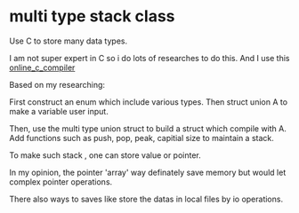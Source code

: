 
# multi type stack class

Use C to store many data types.

I am not super expert in C so i do lots of researches to do this. And I use  this [online_c_compiler](https://www.onlinegdb.com/online_c_compiler)

Based on my researching:

First construct an enum which include various types. Then struct union A to make a variable user input.

Then, use the multi type union struct to build a struct which compile with A. Add functions such as push, pop, peak, capitial size to maintain a stack.

To make such stack , one can store value or pointer.

In my opinion, the pointer 'array' way definately save memory but would let complex pointer operations.

There also ways to saves like store the datas in local files by io operations.

